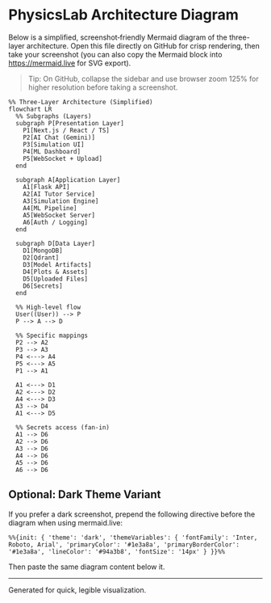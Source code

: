 # PhysicsLab Architecture Diagram

Below is a simplified, screenshot‑friendly Mermaid diagram of the three-layer architecture. Open this file directly on GitHub for crisp rendering, then take your screenshot (you can also copy the Mermaid block into https://mermaid.live for SVG export).

> Tip: On GitHub, collapse the sidebar and use browser zoom 125% for higher resolution before taking a screenshot.

```mermaid
%% Three-Layer Architecture (Simplified)
flowchart LR
  %% Subgraphs (Layers)
  subgraph P[Presentation Layer]
    P1[Next.js / React / TS]
    P2[AI Chat (Gemini)]
    P3[Simulation UI]
    P4[ML Dashboard]
    P5[WebSocket + Upload]
  end

  subgraph A[Application Layer]
    A1[Flask API]
    A2[AI Tutor Service]
    A3[Simulation Engine]
    A4[ML Pipeline]
    A5[WebSocket Server]
    A6[Auth / Logging]
  end

  subgraph D[Data Layer]
    D1[MongoDB]
    D2[Qdrant]
    D3[Model Artifacts]
    D4[Plots & Assets]
    D5[Uploaded Files]
    D6[Secrets]
  end

  %% High-level flow
  User((User)) --> P
  P --> A --> D

  %% Specific mappings
  P2 --> A2
  P3 --> A3
  P4 <---> A4
  P5 <---> A5
  P1 --> A1

  A1 <---> D1
  A2 <---> D2
  A4 <---> D3
  A3 --> D4
  A1 <---> D5

  %% Secrets access (fan-in)
  A1 --> D6
  A2 --> D6
  A3 --> D6
  A4 --> D6
  A5 --> D6
  A6 --> D6
```

## Optional: Dark Theme Variant

If you prefer a dark screenshot, prepend the following directive before the diagram when using mermaid.live:

```
%%{init: { 'theme': 'dark', 'themeVariables': { 'fontFamily': 'Inter, Roboto, Arial', 'primaryColor': '#1e3a8a', 'primaryBorderColor': '#1e3a8a', 'lineColor': '#94a3b8', 'fontSize': '14px' } }}%%
```

Then paste the same diagram content below it.

---

Generated for quick, legible visualization.
